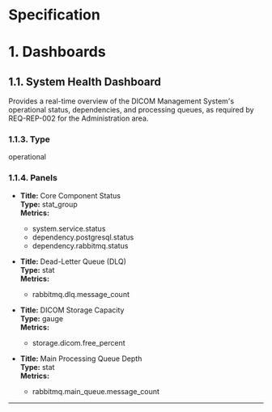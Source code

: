# Specification

# 1. Dashboards

## 1.1. System Health Dashboard
Provides a real-time overview of the DICOM Management System's operational status, dependencies, and processing queues, as required by REQ-REP-002 for the Administration area.

### 1.1.3. Type
operational

### 1.1.4. Panels

- **Title:** Core Component Status  
**Type:** stat_group  
**Metrics:**
    
    - system.service.status
    - dependency.postgresql.status
    - dependency.rabbitmq.status
    
- **Title:** Dead-Letter Queue (DLQ)  
**Type:** stat  
**Metrics:**
    
    - rabbitmq.dlq.message_count
    
- **Title:** DICOM Storage Capacity  
**Type:** gauge  
**Metrics:**
    
    - storage.dicom.free_percent
    
- **Title:** Main Processing Queue Depth  
**Type:** stat  
**Metrics:**
    
    - rabbitmq.main_queue.message_count
    



---

